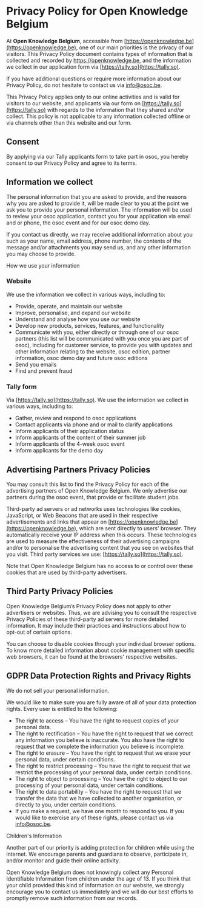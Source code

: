 # Privacy Policy for Open Knowledge Belgium

At **Open Knowledge Belgium**, accessible from [https://openknowledge.be](https://openknowledge.be), one of our main priorities is the privacy of our visitors. This Privacy Policy document contains types of information that is collected and recorded by https://openknowledge.be, and the information we collect in our application form via [https://tally.so](https://tally.so).

If you have additional questions or require more information about our Privacy Policy, do not hesitate to contact us via [info@osoc.be](mailto:info@osoc.be).

This Privacy Policy applies only to our online activities and is valid for visitors to our website, and applicants via our form on [https://tally.so](https://tally.so) with regards to the information that they shared and/or collect. This policy is not applicable to any information collected offline or via channels other than this website and our form.

## Consent

By applying via our Tally applicants form to take part in osoc, you hereby consent to our Privacy Policy and agree to its terms.

## Information we collect

The personal information that you are asked to provide, and the reasons why you are asked to provide it, will be made clear to you at the point we ask you to provide your personal information. The information will be used to review your osoc application, contact you for your application via email and or phone, the osoc event and for our osoc demo day.

If you contact us directly, we may receive additional information about you such as your name, email address, phone number, the contents of the message and/or attachments you may send us, and any other information you may choose to provide.

How we use your information

### Website

We use the information we collect in various ways, including to:

* Provide, operate, and maintain our website
* Improve, personalise, and expand our website
* Understand and analyse how you use our website
* Develop new products, services, features, and functionality
* Communicate with you, either directly or through one of our osoc partners (this list will be communicated with you once you are part of osoc), including for customer service, to provide you with updates and other information relating to the website, osoc edition, partner information, osoc demo day and future osoc editions
* Send you emails
* Find and prevent fraud

### Tally form

Via [https://tally.so](https://tally.so). We use the information we collect in various ways, including to:

* Gather, review and respond to osoc applications
* Contact applicants via phone and or mail to clarify applications
* Inform applicants of their application status
* Inform applicants of the content of their summer job
* Inform applicants of the 4-week osoc event
* Inform applicants for the demo day

## Advertising Partners Privacy Policies

You may consult this list to find the Privacy Policy for each of the advertising partners of Open Knowledge Belgium. We only advertise our partners during the osoc event, that provide or facilitate student jobs.

Third-party ad servers or ad networks uses technologies like cookies, JavaScript, or Web Beacons that are used in their respective advertisements and links that appear on [https://openknowledge.be](https://openknowledge.be), which are sent directly to users' browser. They automatically receive your IP address when this occurs. These technologies are used to measure the effectiveness of their advertising campaigns and/or to personalise the advertising content that you see on websites that you visit. Third party services we use: [https://tally.so](https://tally.so).

Note that Open Knowledge Belgium has no access to or control over these cookies that are used by third-party advertisers.

## Third Party Privacy Policies

Open Knowledge Belgium’s Privacy Policy does not apply to other advertisers or websites. Thus, we are advising you to consult the respective Privacy Policies of these third-party ad servers for more detailed information. It may include their practices and instructions about how to opt-out of certain options.

You can choose to disable cookies through your individual browser options. To know more detailed information about cookie management with specific web browsers, it can be found at the browsers' respective websites.

## GDPR Data Protection Rights and Privacy Rights

We do not sell your personal information.

We would like to make sure you are fully aware of all of your data protection rights. Every user is entitled to the following:

* The right to access – You have the right to request copies of your personal data.
* The right to rectification – You have the right to request that we correct any information you believe is inaccurate. You also have the right to request that we complete the information you believe is incomplete.
* The right to erasure – You have the right to request that we erase your personal data, under certain conditions.
* The right to restrict processing – You have the right to request that we restrict the processing of your personal data, under certain conditions.
* The right to object to processing – You have the right to object to our processing of your personal data, under certain conditions.
* The right to data portability – You have the right to request that we transfer the data that we have collected to another organisation, or directly to you, under certain conditions.
* If you make a request, we have one month to respond to you. If you would like to exercise any of these rights, please contact us via [info@osoc.be](mailto:info@osoc.be).

Children's Information

Another part of our priority is adding protection for children while using the internet. We encourage parents and guardians to observe, participate in, and/or monitor and guide their online activity.

Open Knowledge Belgium does not knowingly collect any Personal Identifiable Information from children under the age of 13. If you think that your child provided this kind of information on our website, we strongly encourage you to contact us immediately and we will do our best efforts to promptly remove such information from our records.
